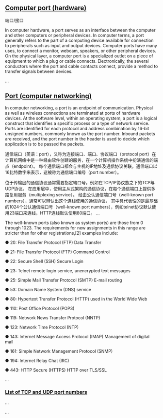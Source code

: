 ## [Computer port (hardware)](https://en.wikipedia.org/wiki/Computer_port_\(hardware\)) ##
端口/接口

In computer hardware, a port serves as an interface between the computer and other computers or peripheral devices. 
In computer terms, a port generally refers to the part of a computing device available for connection to peripherals such as input and output devices. 
Computer ports have many uses, to connect a monitor, webcam, speakers, or other peripheral devices. 
On the physical layer, a computer port is a specialized outlet on a piece of equipment to which a plug or cable connects. 
Electronically, the several conductors where the port and cable contacts connect, provide a method to transfer signals between devices.

...

## [Port (computer networking)](https://en.wikipedia.org/wiki/Port_\(computer_networking\)) ##
In computer networking, a port is an endpoint of communication. 
Physical as well as wireless connections are terminated at ports of hardware devices. 
At the software level, within an operating system, a port is a logical construct that identifies a specific process or a type of network service. 
Ports are identified for each protocol and address combination by 16-bit unsigned numbers, commonly known as the port number. 
Inbound packets are received, and the port number in the header is used to decide which application is to be passed the packets.

通信端口（英语：port），又称为连接端口、端口、协议端口（protocol port）在计算机网络中是一种经由软件创建的服务，在一个计算机操作系统中扮演通信的端点（endpoint）。
每个通信端口都会与主机的IP地址及通信协议关联。通信端口以16比特数字来表示，这被称为通信端口编号（port number）。

位于传输层的通信协议通常需要指定端口号，例如在TCP/IP协议族之下的TCP与UDP协议。
在应用层中，使用主从式架构的通信协议，在每个通信端口上提供多路复用服务（multiplexing service）。
经由公认通信端口号（well-known port numbers），通常可以辨认出这个连线使用的通信协议，
其中具代表性的是最基础的1024个公认通信端口号（well-known port numbers），例如telnet协议默认使用23端口来连线，HTTP连线默认使用80端口。
...

The well-known ports (also known as system ports) are those from 0 through 1023. The requirements for new assignments in this range are stricter than for other registrations,[2] examples include:

● 20: File Transfer Protocol (FTP) Data Transfer

● 21: File Transfer Protocol (FTP) Command Control

● 22: Secure Shell (SSH) Secure Login

● 23: Telnet remote login service, unencrypted text messages

● 25: Simple Mail Transfer Protocol (SMTP) E-mail routing

● 53: Domain Name System (DNS) service

● 80: Hypertext Transfer Protocol (HTTP) used in the World Wide Web

● 110: Post Office Protocol (POP3)

● 119: Network News Transfer Protocol (NNTP)

● 123: Network Time Protocol (NTP)

● 143: Internet Message Access Protocol (IMAP) Management of digital mail

● 161: Simple Network Management Protocol (SNMP)

● 194: Internet Relay Chat (IRC)

● 443: HTTP Secure (HTTPS) HTTP over TLS/SSL

...

### [List of TCP and UDP port numbers](https://en.wikipedia.org/wiki/List_of_TCP_and_UDP_port_numbers) ###
...

...
